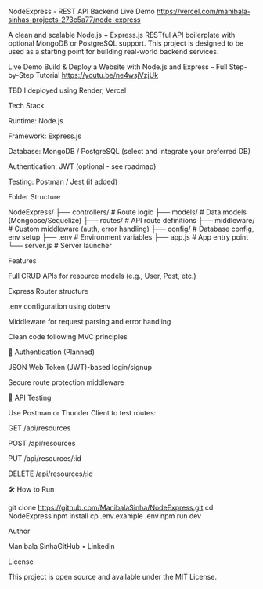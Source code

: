 NodeExpress - REST API Backend
Live Demo
https://vercel.com/manibala-sinhas-projects-273c5a77/node-express

A clean and scalable Node.js + Express.js RESTful API boilerplate with optional MongoDB or PostgreSQL support. This project is designed to be used as a starting point for building real-world backend services.

Live Demo Build & Deploy a Website with Node.js and Express – Full Step-by-Step Tutorial
https://youtu.be/ne4wsjVzjUk

TBD I deployed using Render, Vercel 

Tech Stack

Runtime: Node.js

Framework: Express.js

Database: MongoDB / PostgreSQL (select and integrate your preferred DB)

Authentication: JWT (optional - see roadmap)

Testing: Postman / Jest (if added)

Folder Structure

NodeExpress/
├── controllers/       # Route logic
├── models/            # Data models (Mongoose/Sequelize)
├── routes/            # API route definitions
├── middleware/        # Custom middleware (auth, error handling)
├── config/            # Database config, env setup
├── .env               # Environment variables
├── app.js             # App entry point
└── server.js          # Server launcher

Features

Full CRUD APIs for resource models (e.g., User, Post, etc.)

Express Router structure

.env configuration using dotenv

Middleware for request parsing and error handling

Clean code following MVC principles

🔐 Authentication (Planned)

JSON Web Token (JWT)-based login/signup

Secure route protection middleware

🧪 API Testing

Use Postman or Thunder Client to test routes:

GET /api/resources

POST /api/resources

PUT /api/resources/:id

DELETE /api/resources/:id

🛠️ How to Run

git clone https://github.com/ManibalaSinha/NodeExpress.git
cd NodeExpress
npm install
cp .env.example .env
npm run dev

Author

Manibala SinhaGitHub • LinkedIn

License

This project is open source and available under the MIT License.
